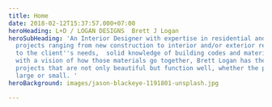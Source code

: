 ```yaml
---
title: Home
date: 2018-02-12T15:37:57.000+07:00
heroHeading: L+D / LOGAN DESIGNS  Brett J Logan
heroSubHeading: 'An Interior Designer with expertise in residential and commercial
  projects ranging from new construction to interior and/or exterior remodels.  Attention
  to the client''s needs,  solid knowledge of building codes and materials, coupled
  with a vision of how those materials go together, Brett Logan has the skill to deliver
  projects that are not only beautiful but function well, whether the projects are
  large or small. '
heroBackground: images/jason-blackeye-1191801-unsplash.jpg

---
```

